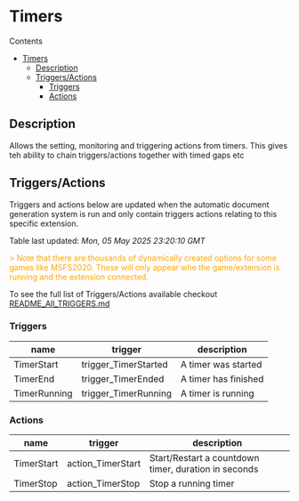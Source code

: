 <!-- this file will be auto updated for triggers and actions when the apidocs automatic
document builder is run.
To have the triggers and actions inserted do not remove the tags 'ReplaceTAGFor...' below
To run go to 'StreamRoller\docs\apidocs' and run 'node readmebuilder.mjs'
The script will parse files in the extensions directory looking for "triggersandactions ="
if found it will attempt to load hte file and use the exported 'triggersandactions' variable
to create the tables shown in the parsed README.md files
This was the only way I could find to autoupdate the triggers and actions lists
 -->
# Timers

Contents

- [Timers](#timers)
  - [Description](#description)
  - [Triggers/Actions](#triggersactions)
    - [Triggers](#triggers)
    - [Actions](#actions)

## Description

Allows the setting, monitoring and triggering actions from timers. This gives teh ability to chain triggers/actions together with timed gaps etc

## Triggers/Actions



Triggers and actions below are updated when the automatic document generation system is run and only contain triggers actions relating to this specific extension.

Table last updated: *Mon, 05 May 2025 23:20:10 GMT*

<div style='color:orange'>> Note that there are thousands of dynamically created options for some games like MSFS2020. These will only appear whe the game/extension is running and the extension connected.</div>

To see the full list of Triggers/Actions available checkout [README_All_TRIGGERS.md](https://github.com/SilenusTA/StreamRoller/blob/master/README_All_TRIGGERS.md)

### Triggers

| name | trigger | description |
| --- | --- | --- |
| TimerStart | trigger_TimerStarted | A timer was started |
| TimerEnd | trigger_TimerEnded | A timer has finished |
| TimerRunning | trigger_TimerRunning | A timer is running |


### Actions

| name | trigger | description |
| --- | --- | --- |
| TimerStart | action_TimerStart | Start/Restart a countdown timer, duration in seconds |
| TimerStop | action_TimerStop | Stop a running timer |

